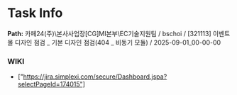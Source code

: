 # Task Info

**Path:** 카페24(주)\본사사업장\[CG]MI본부\EC기술지원팀 / bschoi / [321113] 이벤트 몰 디자인 점검 _ 기본 디자인 점검(404 _ 비동기 모듈) / 2025-09-01_00-00-00

### WIKI
- ["https://jira.simplexi.com/secure/Dashboard.jspa?selectPageId=174015"]

